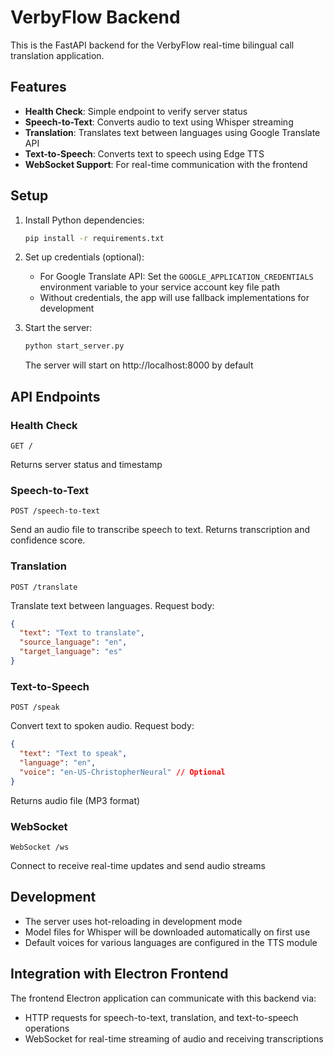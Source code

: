 # VerbyFlow Backend

This is the FastAPI backend for the VerbyFlow real-time bilingual call translation application.

## Features

- **Health Check**: Simple endpoint to verify server status
- **Speech-to-Text**: Converts audio to text using Whisper streaming
- **Translation**: Translates text between languages using Google Translate API
- **Text-to-Speech**: Converts text to speech using Edge TTS
- **WebSocket Support**: For real-time communication with the frontend

## Setup

1. Install Python dependencies:
   ```bash
   pip install -r requirements.txt
   ```

2. Set up credentials (optional):
   - For Google Translate API: Set the `GOOGLE_APPLICATION_CREDENTIALS` environment variable to your service account key file path
   - Without credentials, the app will use fallback implementations for development

3. Start the server:
   ```bash
   python start_server.py
   ```

   The server will start on http://localhost:8000 by default

## API Endpoints

### Health Check
```
GET /
```
Returns server status and timestamp

### Speech-to-Text
```
POST /speech-to-text
```
Send an audio file to transcribe speech to text. Returns transcription and confidence score.

### Translation
```
POST /translate
```
Translate text between languages. Request body:
```json
{
  "text": "Text to translate",
  "source_language": "en",
  "target_language": "es"
}
```

### Text-to-Speech
```
POST /speak
```
Convert text to spoken audio. Request body:
```json
{
  "text": "Text to speak",
  "language": "en",
  "voice": "en-US-ChristopherNeural" // Optional
}
```
Returns audio file (MP3 format)

### WebSocket
```
WebSocket /ws
```
Connect to receive real-time updates and send audio streams

## Development

- The server uses hot-reloading in development mode
- Model files for Whisper will be downloaded automatically on first use
- Default voices for various languages are configured in the TTS module

## Integration with Electron Frontend

The frontend Electron application can communicate with this backend via:
- HTTP requests for speech-to-text, translation, and text-to-speech operations
- WebSocket for real-time streaming of audio and receiving transcriptions
